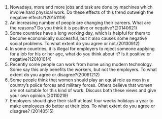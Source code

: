 1. Nowadays, more and more jobs and task are done by machines which involve hard physical work. Do these effects of this trend outweigh the negative effects?(20151119)
2. An increasing number of people are changing their careers. What are the reasons? Do you think it is positive or negative?(20140621)
3. Some countries have a long working day, which is helpful for them to become economically successful, but it also causes some negative social problems. To what extent do you agree or not.(20130912)
4. In some countries, it is illegal for employers to reject someone applying for a job for his or her age, what do you think about it? Is it positive or negative?(20101014)
5. Recently some people can work from home using modern technology. Some say this only benefits the workers, but not the employers. To what extent do you agree or disagree?(20091212)
6. Some people think that women should play an equal role as men in a country’s police forces and military forces. Others believe that women are not suitable for this kind of work. Discuss both these views and give your own opinion.(20110219)
7. Employers should give their staff at least four weeks holidays a year to make employees do better at their jobs. To what extent do you agree or disagree? (20140515)